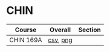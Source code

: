 # CHIN

| Course | Overall | Section |
| ------ | ------- | ------- |
| CHIN 169A | [csv](https://github.com/UCSD-Historical-Enrollment-Data/2024Summer1/blob/main/overall/CHIN%20169A.csv), [png](https://raw.githubusercontent.com/UCSD-Historical-Enrollment-Data/2024Summer1/main/plot_overall/CHIN%20169A.png) |  |
